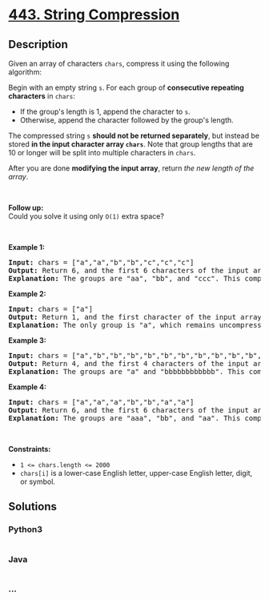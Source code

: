 # [443. String Compression](https://leetcode.com/problems/string-compression)



## Description

<p>Given an array of characters <code>chars</code>, compress it using the following algorithm:</p>

<p>Begin with an empty string <code>s</code>. For each group of <strong>consecutive repeating characters</strong> in <code>chars</code>:</p>

<ul>
	<li>If the group&#39;s length is 1, append the character to&nbsp;<code>s</code>.</li>
	<li>Otherwise, append the character followed by the group&#39;s length.</li>
</ul>

<p>The compressed string&nbsp;<code>s</code> <strong>should not be returned separately</strong>, but instead be stored&nbsp;<strong>in the input character array&nbsp;<code>chars</code></strong>. Note that group lengths that are 10 or longer will be split into multiple characters in&nbsp;<code>chars</code>.</p>

<p>After you are done <b>modifying the input array</b>, return <em>the new length of the array</em>.</p>
&nbsp;

<p><b>Follow up:</b><br />
Could you solve it using only <code>O(1)</code> extra space?</p>

<p>&nbsp;</p>
<p><strong>Example 1:</strong></p>

<pre>
<strong>Input:</strong> chars = [&quot;a&quot;,&quot;a&quot;,&quot;b&quot;,&quot;b&quot;,&quot;c&quot;,&quot;c&quot;,&quot;c&quot;]
<strong>Output:</strong> Return 6, and the first 6 characters of the input array should be: [&quot;a&quot;,&quot;2&quot;,&quot;b&quot;,&quot;2&quot;,&quot;c&quot;,&quot;3&quot;]
<strong>Explanation:</strong>&nbsp;The groups are &quot;aa&quot;, &quot;bb&quot;, and &quot;ccc&quot;. This compresses to &quot;a2b2c3&quot;.
</pre>

<p><strong>Example 2:</strong></p>

<pre>
<strong>Input:</strong> chars = [&quot;a&quot;]
<strong>Output:</strong> Return 1, and the first character of the input array should be: [&quot;a&quot;]
<strong>Explanation:</strong>&nbsp;The only group is &quot;a&quot;, which remains uncompressed since it&#39;s a single character.
</pre>

<p><strong>Example 3:</strong></p>

<pre>
<strong>Input:</strong> chars = [&quot;a&quot;,&quot;b&quot;,&quot;b&quot;,&quot;b&quot;,&quot;b&quot;,&quot;b&quot;,&quot;b&quot;,&quot;b&quot;,&quot;b&quot;,&quot;b&quot;,&quot;b&quot;,&quot;b&quot;,&quot;b&quot;]
<strong>Output:</strong> Return 4, and the first 4 characters of the input array should be: [&quot;a&quot;,&quot;b&quot;,&quot;1&quot;,&quot;2&quot;].
<strong>Explanation:</strong>&nbsp;The groups are &quot;a&quot; and &quot;bbbbbbbbbbbb&quot;. This compresses to &quot;ab12&quot;.</pre>

<p><strong>Example 4:</strong></p>

<pre>
<strong>Input:</strong> chars = [&quot;a&quot;,&quot;a&quot;,&quot;a&quot;,&quot;b&quot;,&quot;b&quot;,&quot;a&quot;,&quot;a&quot;]
<strong>Output:</strong> Return 6, and the first 6 characters of the input array should be: [&quot;a&quot;,&quot;3&quot;,&quot;b&quot;,&quot;2&quot;,&quot;a&quot;,&quot;2&quot;].
<strong>Explanation:</strong>&nbsp;The groups are &quot;aaa&quot;, &quot;bb&quot;, and &quot;aa&quot;. This compresses to &quot;a3b2a2&quot;. Note that each group is independent even if two groups have the same character.
</pre>

<p>&nbsp;</p>
<p><strong>Constraints:</strong></p>

<ul>
	<li><code>1 &lt;= chars.length &lt;= 2000</code></li>
	<li><code>chars[i]</code> is a lower-case English letter, upper-case English letter, digit, or symbol.</li>
</ul>


## Solutions

<!-- tabs:start -->

### **Python3**

```python

```

### **Java**

```java

```

### **...**

```

```

<!-- tabs:end -->
